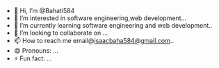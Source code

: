- 👋 Hi, I’m @Bahati584
- 👀 I’m interested in software engineering,web development...
- 🌱 I’m currently learning software engineering and web development..
- 💞️ I’m looking to collaborate on ...
- 📫 How to reach me email@isaacbaha584@gmail.com..
- 😄 Pronouns: ...
- ⚡ Fun fact: ...

<!---
Bahati584/Bahati584 is a ✨ special ✨ repository because its `README.md` (this file) appears on your GitHub profile.
You can click the Preview link to take a look at your changes.
--->
